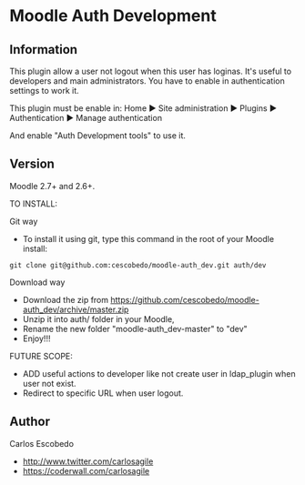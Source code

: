 Moodle Auth Development
===============

Information
-----------

This plugin allow a user not logout when this user has loginas. 
It's useful to developers and main administrators.
You have to enable in authentication settings to work it.

This plugin must be enable in:
    Home  ▶ Site administration ▶ Plugins  ▶ Authentication  ▶ Manage authentication

And enable "Auth Development tools"  to use it.

Version
-------
Moodle 2.7+ and 2.6+.

TO INSTALL:

Git way
- To install it using git, type this command in the root of your Moodle install:
```
git clone git@github.com:cescobedo/moodle-auth_dev.git auth/dev
```


Download way
- Download the zip from <https://github.com/cescobedo/moodle-auth_dev/archive/master.zip>
- Unzip it into  auth/ folder in your Moodle,
- Rename the new folder "moodle-auth_dev-master" to "dev"
- Enjoy!!!

FUTURE SCOPE:
- ADD useful actions to developer like not create user in ldap_plugin when user not exist.
- Redirect to specific URL when user logout.

Author
------
Carlos Escobedo
- <http://www.twitter.com/carlosagile>
- <https://coderwall.com/carlosagile>
